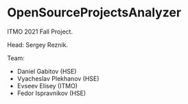 # OpenSourceProjectsAnalyzer

ITMO 2021 Fall Project.

Head: Sergey Reznik.

Team: 
* Daniel Gabitov (HSE)
* Vyacheslav Plekhanov (HSE)
* Evseev Elisey (ITMO)
* Fedor Ispravnikov (HSE)
  
